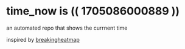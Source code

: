 # time_now is (( 1705086000889 ))

an automated repo that shows the currnent time

inspired by [breakingheatmap](https://github.com/breakingheatmap/breakingheatmap)